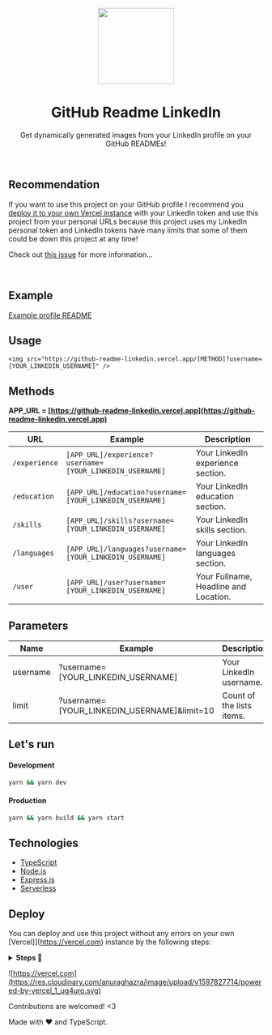 <div align="center">

<br>
<img src="https://raw.githubusercontent.com/soroushchehresa/github-readme-linkedin/master/linkedin-github.png" width="150" />

# GitHub Readme LinkedIn
Get dynamically generated images from your LinkedIn profile on your GitHub READMEs!

</div>

<br>

## Recommendation
If you want to use this project on your GitHub profile I recommend you [deploy it to your own Vercel instance](https://github.com/soroushchehresa/github-readme-linkedin/#Deploy) with your LinkedIn token and use this project from your personal URLs because this project uses my LinkedIn personal token and LinkedIn tokens have many limits that some of them could be down this project at any time!

Check out [this issue](https://github.com/soroushchehresa/github-readme-linkedin/issues/1) for more information...

<br>

## Example
[Example profile README](https://github.com/ssoroushhh)

## Usage
```MD
<img src="https://github-readme-linkedin.vercel.app/[METHOD]?username=[YOUR_LINKEDIN_USERNAME]" />
```

## Methods

**APP_URL = [https://github-readme-linkedin.vercel.app](https://github-readme-linkedin.vercel.app)**

|    URL    |                   Example                   |        Description         |
| ---------- | ------------------------------------------- | -------------------------- |
| `/experience` | `[APP_URL]/experience?username=[YOUR_LINKEDIN_USERNAME]` | Your LinkedIn experience section. |
| `/education` | `[APP_URL]/education?username=[YOUR_LINKEDIN_USERNAME]` | Your LinkedIn education section. |
| `/skills` | `[APP_URL]/skills?username=[YOUR_LINKEDIN_USERNAME]` | Your LinkedIn skills section. |
| `/languages` | `[APP_URL]/languages?username=[YOUR_LINKEDIN_USERNAME]` | Your LinkedIn languages section. |
| `/user` | `[APP_URL]/user?username=[YOUR_LINKEDIN_USERNAME]` | Your Fullname, Headline and Location. |


## Parameters
|    Name    |                   Example                   |        Description         |  Required |
| ---------- | ------------------------------------------- | -------------------------- | --------- |
| username   | ?username=[YOUR_LINKEDIN_USERNAME]          | Your LinkedIn username.    | YES       |
| limit      | ?username=[YOUR_LINKEDIN_USERNAME]&limit=10 | Count of the lists items.  | NO        |

## Let's run
#### Development
```bash
yarn && yarn dev
```
#### Production
```bash
yarn && yarn build && yarn start
```

## Technologies
- [TypeScript](https://github.com/microsoft/TypeScript)
- [Node.js](https://github.com/nodejs/node)
- [Express.js](https://github.com/expressjs/express)
- [Serverless](https://vercel.com)

## Deploy
You can deploy and use this project without any errors on your own [Vercel]](https://vercel.com) instance by the following steps:
<details>
 <summary><b>Steps  🔨 </b></summary>
 
 1. Go to [vercel.com](https://vercel.com)
 1. Click on `Login`  
   ![](https://files.catbox.moe/tct1wg.png)
 1. Sign in with GitHub by pressing `Continue with GitHub`  
   ![](https://files.catbox.moe/btd78j.jpeg)
 1. Sign into GitHub and allow access to all repositories, if prompted
 1. Fork this repo
 1. Go back to your [Vercel dashboard](https://vercel.com/dashboard)
 1. Select `Import Project`  
   ![](https://i.imgur.com/yzVClIY.png)
 1. Select `Import a Git Repository`  
   ![](https://i.imgur.com/8E96p4U.png)
 1. Select root and keep everything as is, just place your LinkedIn cookie called `li_at` as your environment variable named `LINKEDIN_TOKEN` and click `Deploy`
   ![](https://i.imgur.com/ngBYKat.png)
 1. You're good to go. See your domains to use the API!
</details>

![https://vercel.com](https://res.cloudinary.com/anuraghazra/image/upload/v1597827714/powered-by-vercel_1_ug4uro.svg)

Contributions are welcomed! <3

Made with :heart: and TypeScript.
